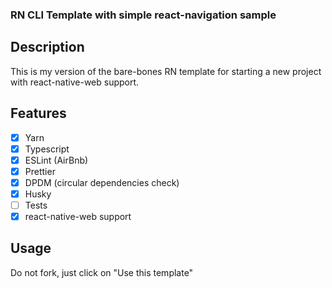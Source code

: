 ### RN CLI Template with simple react-navigation sample
## Description

This is my version of the bare-bones RN template for starting a new project with react-native-web support.

## Features

- [x] Yarn
- [x] Typescript
- [x] ESLint (AirBnb)
- [x] Prettier
- [x] DPDM (circular dependencies check)
- [x] Husky
- [ ] Tests
- [x] react-native-web support

## Usage

Do not fork, just click on "Use this template"
